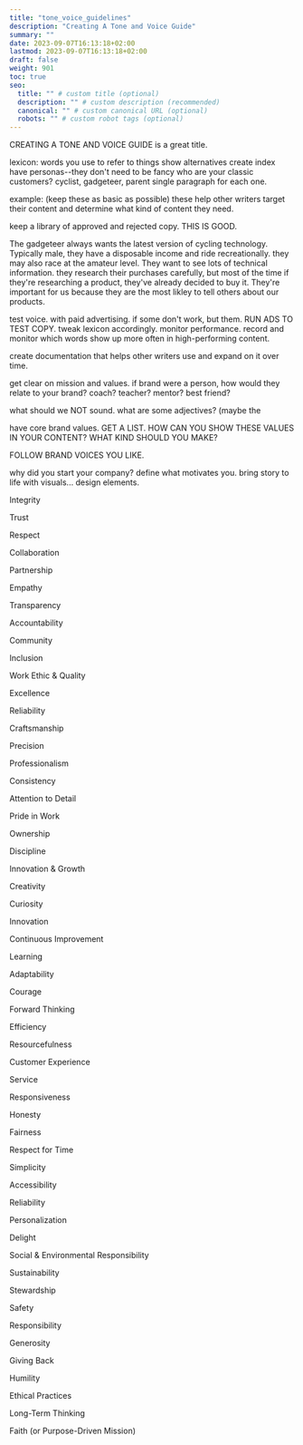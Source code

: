 ```yaml
---
title: "tone_voice_guidelines"
description: "Creating A Tone and Voice Guide"
summary: ""
date: 2023-09-07T16:13:18+02:00
lastmod: 2023-09-07T16:13:18+02:00
draft: false
weight: 901
toc: true
seo:
  title: "" # custom title (optional)
  description: "" # custom description (recommended)
  canonical: "" # custom canonical URL (optional)
  robots: "" # custom robot tags (optional)
---
```


CREATING A TONE AND VOICE GUIDE is a great title.

lexicon: words you use to refer to things
show alternatives
create index
have personas--they don't need to be fancy
who are your classic customers?
cyclist, gadgeteer, parent
single paragraph for each one.

example: (keep these as basic as possible) these help other writers target their content and determine what kind of content they need.

keep a library of approved and rejected copy. THIS IS GOOD.

The gadgeteer always wants the latest version of cycling technology. Typically male, they have a disposable income and ride recreationally. they may also race at the amateur level. They want to see lots of technical information. they research their purchases carefully, but most of the time if they're researching a product, they've already decided to buy it. They're important for us because they are the most likley to tell others about our products.


test voice. with paid advertising. if some don't work, but them. RUN ADS TO TEST COPY. tweak lexicon accordingly.
monitor performance. record and monitor which words show up more often in high-performing content.

create documentation that helps other writers use and expand on it over time.


get clear on mission and values. if brand were a person, how would they relate to your brand? coach? teacher? mentor? best friend?

what should we NOT sound. what are some adjectives? (maybe the

have core brand values. GET A LIST.  HOW CAN YOU SHOW THESE VALUES IN YOUR CONTENT? WHAT KIND SHOULD YOU MAKE?

FOLLOW BRAND VOICES YOU LIKE.

why did you start your company?
define what motivates you.
bring story to life with visuals... design elements.

Integrity

Trust

Respect

Collaboration

Partnership

Empathy

Transparency

Accountability

Community

Inclusion

Work Ethic & Quality

Excellence

Reliability

Craftsmanship

Precision

Professionalism

Consistency

Attention to Detail

Pride in Work

Ownership

Discipline

Innovation & Growth

Creativity

Curiosity

Innovation

Continuous Improvement

Learning

Adaptability

Courage

Forward Thinking

Efficiency

Resourcefulness

Customer Experience

Service

Responsiveness

Honesty

Fairness

Respect for Time

Simplicity

Accessibility

Reliability

Personalization

Delight

Social & Environmental Responsibility

Sustainability

Stewardship

Safety

Responsibility

Generosity

Giving Back

Humility

Ethical Practices

Long-Term Thinking

Faith (or Purpose-Driven Mission)
